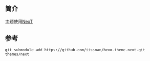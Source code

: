 ## 简介
主题使用[NexT](https://github.com/iissnan/hexo-theme-next)

## 参考
```
git submodule add https://github.com/iissnan/hexo-theme-next.git themes/next
```
